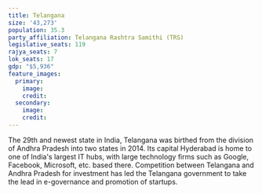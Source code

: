 ```yaml
---
title: Telangana
size: '43,273'
population: 35.3
party_affiliation: Telangana Rashtra Samithi (TRS)
legislative_seats: 119
rajya_seats: 7
lok_seats: 17
gdp: "$5,936"
feature_images:
  primary:
    image: 
    credit: 
  secondary:
    image: 
    credit: 
---
```


The 29th and newest state in India, Telangana was birthed from the division of Andhra Pradesh into two states in 2014. Its capital Hyderabad is home to one of India's largest IT hubs, with large technology firms such as Google, Facebook, Microsoft, etc. based there. Competition between Telangana and Andhra Pradesh for investment has led the Telangana government to take the lead in e-governance and promotion of startups.
